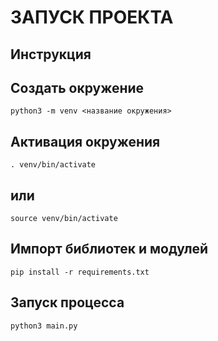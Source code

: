 # ЗАПУСК ПРОЕКТА

## Инструкция

## Создать окружение
```
python3 -m venv <название окружения>
```

## Активация окружения
```
. venv/bin/activate
```
## или
```
source venv/bin/activate
```
## Импорт библиотек и модулей
```
pip install -r requirements.txt
```
## Запуск процесса
```
python3 main.py
```

